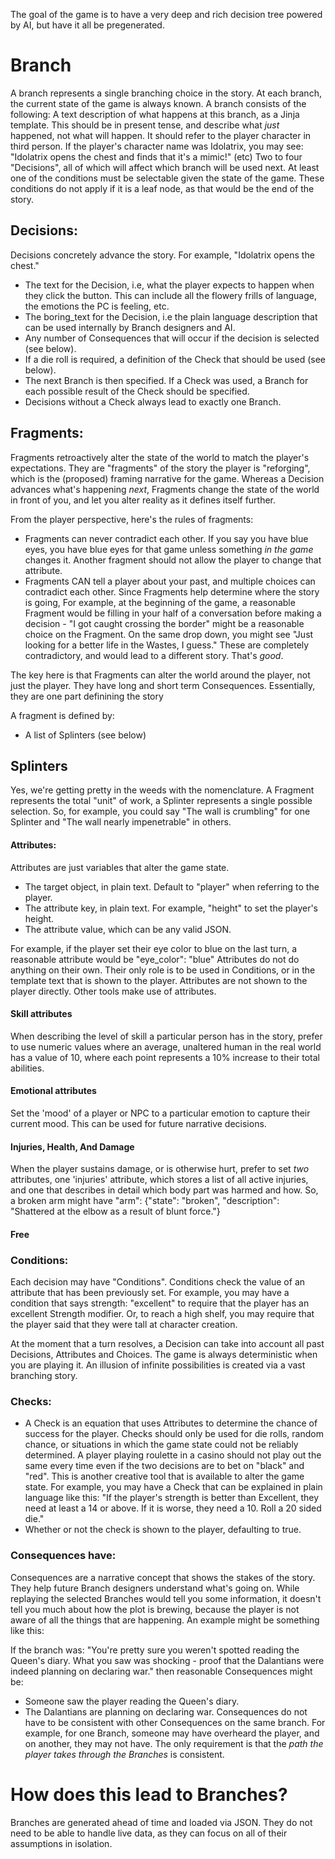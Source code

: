 The goal of the game is to have a very deep and rich decision tree powered by AI, but have it all be pregenerated.
# Branch
A branch represents a single branching choice in the story. At each branch, the current state of the game is always known.
A branch consists of the following:
A text description of what happens at this branch, as a Jinja template. This should be in present tense,
and describe what *just* happened, not what will happen. It should refer to the player character in third person. If the player's character name was Idolatrix, you may see:
"Idolatrix opens the chest and finds that it's a mimic!" (etc)
Two to four "Decisions", all of which will affect which branch will be used next. At least one of the conditions must be selectable
given the state of the game.
These conditions do not apply if it is a leaf node, as that would be the end of the story.


## Decisions:
Decisions concretely advance the story. For example, "Idolatrix opens the chest."
- The text for the Decision, i.e, what the player expects to happen when they click the button. This can include all the flowery frills of language, the emotions the PC is feeling, etc.
- The boring_text for the Decision, i.e the plain language description that can be used internally by Branch designers and AI.
- Any number of Consequences that will occur if the decision is selected (see below).
- If a die roll is required, a definition of the Check that should be used (see below).
- The next Branch is then specified. If a Check was used, a Branch for each possible result of the Check should be specified.
- Decisions without a Check always lead to exactly one Branch.

## Fragments:
Fragments retroactively alter the state of the world to match the player's expectations. They are "fragments" of the story the player is "reforging", which is the (proposed) framing narrative for the game. Whereas a Decision advances what's happening *next*, Fragments change the state of the world in front of you, and let you alter reality as it defines itself further.

From the player perspective, here's the rules of fragments:
- Fragments can never contradict each other. If you say you have blue eyes, you have blue eyes for that game unless something _in the game_ changes it. Another fragment should not allow the player to change that attribute.
- Fragments CAN tell a player about your past, and multiple choices can contradict each other. Since Fragments help determine where the story is going, For example, at the beginning of the game, a reasonable Fragment would be filling in your half of a conversation before making a decision - "I got caught crossing the border" might be a reasonable choice on the Fragment. On the same drop down, you might see "Just looking for a better life in the Wastes, I guess." These are completely contradictory, and would lead to a different story. That's *good*.

The key here is that Fragments can alter the world around the player, not just the player. They have long and short term Consequences. Essentially, they are one part definining the story 

A fragment is defined by:
- A list of Splinters (see below)

## Splinters
Yes, we're getting pretty in the weeds with the nomenclature. A Fragment represents the total "unit" of work, a Splinter represents a single possible selection. So, for example, you could say "The wall is crumbling" for one Splinter and "The wall nearly impenetrable" in others.


#### Attributes:
Attributes are just variables that alter the game state.
- The target object, in plain text. Default to "player" when referring to the player.
- The attribute key, in plain text. For example, "height" to set the player's height.
- The attribute value, which can be any valid JSON.

For example, if the player set their eye color to blue on the last turn, a reasonable attribute would be "eye_color": "blue"
Attributes do not do anything on their own. Their only role is to be used in Conditions, or in the template text that is shown to the player. Attributes are not shown to the player directly. Other tools make use of attributes.
#### Skill attributes
When describing the level of skill a particular person has in the story, prefer to use numeric values where an average, unaltered human in the real world has a value of 10, where each point represents a 10% increase to their total abilities.
#### Emotional attributes
Set the 'mood' of a player or NPC to a particular emotion to capture their current mood. This can be used for future narrative decisions.
#### Injuries, Health, And Damage
When the player sustains damage, or is otherwise hurt, prefer to set *two* attributes, one 'injuries' attribute, which stores a list of all active injuries, and one that describes in detail which body part was harmed and how. So, a broken arm might have "arm": {"state": "broken", "description": "Shattered at the elbow as a result of blunt force."}
#### Free 
### Conditions:
Each decision may have "Conditions". Conditions check the value of an attribute that has been previously set.
For example, you may have a condition that says strength: "excellent" to require that the player has an excellent Strength modifier.
Or, to reach a high shelf, you may require that the player said that they were tall at character creation.

At the moment that a turn resolves, a Decision can take into account all past Decisions, Attributes and Choices. 
The game is always deterministic when you are playing it. An illusion of infinite possibilities is created via a vast branching story.

### Checks:
- A Check is an equation that uses Attributes to determine the chance of success for the player. Checks should only be used for die rolls, random chance, or situations in which the game state could not be reliably determined. A player playing roulette in a casino should not play out the same every time even if the two decisions are to bet on "black" and "red". This is another creative tool that is available to alter the game state.
For example, you may have a Check that can be explained in plain language like this:
"If the player's strength is better than Excellent, they need at least a 14 or above. If it is worse, they need a 10. Roll a 20 sided die."
- Whether or not the check is shown to the player, defaulting to true.
### Consequences have:
Consequences are a narrative concept that shows the stakes of the story. They help future Branch designers understand what's going on.
While replaying the selected Branches would tell you some information, it doesn't tell you much about how the plot is brewing, because
the player is not aware of all the things that are happening. An example might be something like this:

If the branch was: "You're pretty sure you weren't spotted reading the Queen's diary. What you saw was shocking - proof that the Dalantians were indeed planning on declaring war."
then reasonable Consequences might be:
- Someone saw the player reading the Queen's diary.
- The Dalantians are planning on declaring war.
Consequences do not have to be consistent with other Consequences on the same branch. For example, for one Branch, someone may have overheard the player, and on another, they may not have. The only requirement is that the *path the player takes through the Branches* is consistent.

# How does this lead to Branches?
Branches are generated ahead of time and loaded via JSON. They do not need to be able to handle live data, as they can focus on all of their assumptions in isolation.